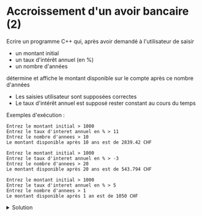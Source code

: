 # Accroissement d'un avoir bancaire (2)

Ecrire un programme C++ qui, après avoir demandé à l'utilisateur de saisir 
- un montant initial
- un taux d'intérêt annuel (en %)
- un nombre d'années

détermine et affiche le montant disponible sur le compte après ce nombre d'années
- Les saisies utilisateur sont supposées correctes
- Le taux d'intérêt annuel est supposé rester constant au cours du temps

Exemples d'exécution : 

~~~
Entrez le montant initial > 1000
Entrez le taux d'interet annuel en % > 11
Entrez le nombre d'annees > 10
Le montant disponible après 10 ans est de 2839.42 CHF
~~~

~~~
Entrez le montant initial > 1000
Entrez le taux d'interet annuel en % > -3
Entrez le nombre d'annees > 20
Le montant disponible après 20 ans est de 543.794 CHF
~~~

~~~
Entrez le montant initial > 1000
Entrez le taux d'interet annuel en % > 5
Entrez le nombre d'annees > 1
Le montant disponible après 1 an est de 1050 CHF
~~~


<details>
<summary>Solution</summary>

~~~cpp
#include <iostream>
using namespace std;

int main() {
   cout << "Entrez le montant initial > ";
   double montant_initial; // en CHF
   cin >> montant_initial;

   cout << "Entrez le taux d'interet annuel en % > ";
   double taux_interet_annuel; // en %
   cin >> taux_interet_annuel;

   cout << "Entrez le nombre d'annees > ";
   int nb_annees;
   cin >> nb_annees;

   double montant = montant_initial;
   for (int annee = 0; annee < nb_annees; ++annee) {
      montant *= (1. + taux_interet_annuel / 100.);
   }

   cout << "Le montant disponible après "
        << nb_annees << " an" << (nb_annees > 1 ? "s" : "")
        << " est de " << montant << " CHF" << endl;
}
~~~
</details>

